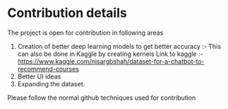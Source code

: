 # Contribution details
The project is open for contribution in following areas
1) Creation of better deep learning models to get better accuracy :- This can also be done in Kaggle by creating kernels
Link to kaggle :- https://www.kaggle.com/nisargbshah/dataset-for-a-chatbot-to-recommend-courses
2) Better UI ideas
3) Expanding the dataset.

Please follow the normal github techniques used for contribution
